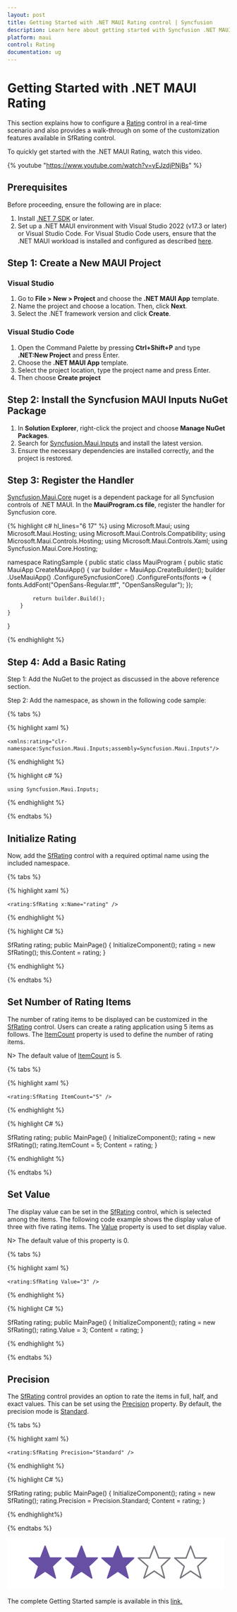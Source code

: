 ```yaml
---
layout: post
title: Getting Started with .NET MAUI Rating control | Syncfusion
description: Learn here about getting started with Syncfusion .NET MAUI Rating (SfRating) control, its elements and more.
platform: maui
control: Rating
documentation: ug
---
```


# Getting Started with .NET MAUI Rating

This section explains how to configure a [Rating](https://help.syncfusion.com/cr/maui/Syncfusion.Maui.Inputs.SfRating.html) control in a real-time scenario and also provides a walk-through on some of the customization features available in SfRating control.

To quickly get started with the .NET MAUI Rating, watch this video.

{% youtube "https://www.youtube.com/watch?v=yEJzdjPNjBs" %}

## Prerequisites

Before proceeding, ensure the following are in place:

1. Install [.NET 7 SDK](https://dotnet.microsoft.com/en-us/download/dotnet/7.0) or later.
2. Set up a .NET MAUI environment with Visual Studio 2022 (v17.3 or later) or Visual Studio Code. For Visual Studio Code users, ensure that the .NET MAUI workload is installed and configured as described [here](https://learn.microsoft.com/en-us/dotnet/maui/get-started/installation?view=net-maui-8.0&tabs=visual-studio-code).

## Step 1: Create a New MAUI Project

### Visual Studio

1. Go to **File > New > Project** and choose the **.NET MAUI App** template.
2. Name the project and choose a location. Then, click **Next**.
3. Select the .NET framework version and click **Create**.

### Visual Studio Code

1. Open the Command Palette by pressing **Ctrl+Shift+P** and type **.NET:New Project** and press Enter.
2. Choose the **.NET MAUI App** template.
3. Select the project location, type the project name and press Enter.
4. Then choose **Create project**

## Step 2: Install the Syncfusion MAUI Inputs NuGet Package

1. In **Solution Explorer**, right-click the project and choose **Manage NuGet Packages**.
2. Search for [Syncfusion.Maui.Inputs](https://www.nuget.org/packages/Syncfusion.Maui.Inputs) and install the latest version.
3. Ensure the necessary dependencies are installed correctly, and the project is restored.

## Step 3: Register the Handler

[Syncfusion.Maui.Core](https://www.nuget.org/packages/Syncfusion.Maui.Core) nuget is a dependent package for all Syncfusion controls of .NET MAUI. In the **MauiProgram.cs file**, register the handler for Syncfusion core.

{% highlight c# hl_lines="6 17" %}
using Microsoft.Maui;
using Microsoft.Maui.Hosting;
using Microsoft.Maui.Controls.Compatibility;
using Microsoft.Maui.Controls.Hosting;
using Microsoft.Maui.Controls.Xaml;
using Syncfusion.Maui.Core.Hosting;

namespace RatingSample
{
    public static class MauiProgram
    {
        public static MauiApp CreateMauiApp()
        {
            var builder = MauiApp.CreateBuilder();
            builder
            .UseMauiApp<App>()
            .ConfigureSyncfusionCore()
            .ConfigureFonts(fonts =>
            {
                fonts.AddFont("OpenSans-Regular.ttf", "OpenSansRegular");
            });

            return builder.Build();
        }      
    }
}   

{% endhighlight %} 

## Step 4: Add a Basic Rating

Step 1: Add the NuGet to the project as discussed in the above reference section. 

Step 2: Add the namespace, as shown in the following code sample:

{% tabs %}

{% highlight xaml %}

	<xmlns:rating="clr-namespace:Syncfusion.Maui.Inputs;assembly=Syncfusion.Maui.Inputs"/>

{% endhighlight %}

{% highlight c# %}

	using Syncfusion.Maui.Inputs;

{% endhighlight %}

{% endtabs %}

## Initialize Rating

Now, add the [SfRating](https://help.syncfusion.com/cr/maui/Syncfusion.Maui.Inputs.SfRating.html) control with a required optimal name using the included namespace.

{% tabs %}

{% highlight xaml %}

	<rating:SfRating x:Name="rating" />
	
{% endhighlight %}

{% highlight C# %}

SfRating rating;
public MainPage()
{
    InitializeComponent();
    rating = new SfRating();
    this.Content = rating;
} 

{% endhighlight %}

{% endtabs %}

## Set Number of Rating Items

The number of rating items to be displayed can be customized in the [SfRating](https://help.syncfusion.com/cr/maui/Syncfusion.Maui.Inputs.SfRating.html) control. Users can create a rating application using 5 items as follows. The [ItemCount](https://help.syncfusion.com/cr/maui/Syncfusion.Maui.Inputs.SfRating.html#Syncfusion_Maui_Inputs_SfRating_ItemCount) property is used to define the number of rating items.

N> The default value of [ItemCount](https://help.syncfusion.com/cr/maui/Syncfusion.Maui.Inputs.SfRating.html#Syncfusion_Maui_Inputs_SfRating_ItemCount) is 5.

{% tabs %}

{% highlight xaml %}

	<rating:SfRating ItemCount="5" />
	
{% endhighlight %}

{% highlight C# %}

SfRating rating;
public MainPage()
{
    InitializeComponent();
    rating = new SfRating();
    rating.ItemCount = 5;
    Content = rating;
}

{% endhighlight %}

{% endtabs %}

## Set Value

The display value can be set in the [SfRating](https://help.syncfusion.com/cr/maui/Syncfusion.Maui.Inputs.SfRating.html) control, which is selected among the items. The following code example shows the display value of three with five rating items. The [Value](https://help.syncfusion.com/cr/maui/Syncfusion.Maui.Inputs.SfRating.html#Syncfusion_Maui_Inputs_SfRating_Value) property is used to set display value.

N> The default value of this property is 0.

{% tabs %}

{% highlight xaml %}

	<rating:SfRating Value="3" />
	
{% endhighlight %}

{% highlight C# %}

SfRating rating;
public MainPage()
{
    InitializeComponent();
    rating = new SfRating();
    rating.Value = 3;
    Content = rating;
}

{% endhighlight %}

{% endtabs %}

## Precision

The [SfRating](https://help.syncfusion.com/cr/maui/Syncfusion.Maui.Inputs.SfRating.html) control provides an option to rate the items in full, half, and exact values. This can be set using the [Precision](https://help.syncfusion.com/cr/maui/Syncfusion.Maui.Inputs.SfRating.html#Syncfusion_Maui_Inputs_SfRating_Precision) property. By default, the precision mode is [Standard](https://help.syncfusion.com/cr/maui/Syncfusion.Maui.Inputs.Precision.html#Syncfusion_Maui_Inputs_Precision_Standard).

{% tabs %}

{% highlight xaml %}

	<rating:SfRating Precision="Standard" />
	
{% endhighlight %}

{% highlight C# %}

SfRating rating;
public MainPage()
{
    InitializeComponent();
    rating = new SfRating();
    rating.Precision = Precision.Standard;
    Content = rating;
}

{% endhighlight%}

{% endtabs %}

![SfRating Getting Started ](images/getting-started.png)

The complete Getting Started sample is available in this [link.](https://github.com/SyncfusionExamples/maui-rating-samples)
